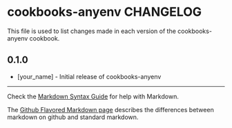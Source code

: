 cookbooks-anyenv CHANGELOG
==========================

This file is used to list changes made in each version of the cookbooks-anyenv cookbook.

0.1.0
-----
- [your_name] - Initial release of cookbooks-anyenv

- - -
Check the [Markdown Syntax Guide](http://daringfireball.net/projects/markdown/syntax) for help with Markdown.

The [Github Flavored Markdown page](http://github.github.com/github-flavored-markdown/) describes the differences between markdown on github and standard markdown.
